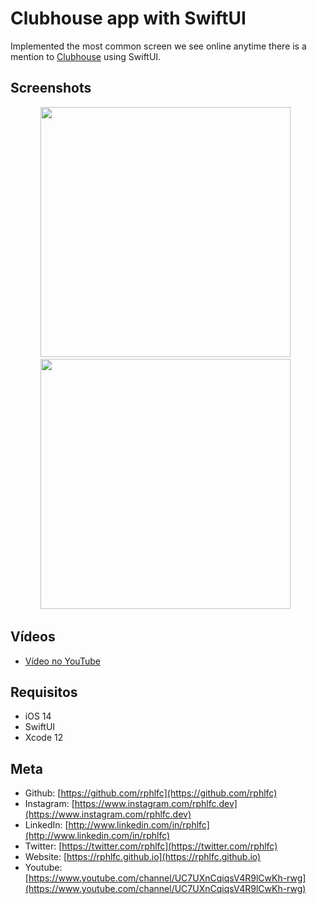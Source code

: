 # Clubhouse app with SwiftUI
Implemented the most common screen we see online anytime there is a mention to [Clubhouse](https://www.joinclubhouse.com) using SwiftUI.

## Screenshots
<p align="center">
    <img src="https://user-images.githubusercontent.com/16376748/107157630-e59ecb00-6963-11eb-8824-879d485cf842.png" width="400"> &nbsp;
    <img src="https://user-images.githubusercontent.com/16376748/107157633-e6cff800-6963-11eb-8f7d-0962ba4c8728.png" width="400"> &nbsp;
</p>

## Vídeos
- [Vídeo no YouTube](https://youtu.be/BDRNufCHDVY)

## Requisitos
- iOS 14
- SwiftUI
- Xcode 12

## Meta
- Github: [https://github.com/rphlfc](https://github.com/rphlfc)
- Instagram: [https://www.instagram.com/rphlfc.dev](https://www.instagram.com/rphlfc.dev)
- LinkedIn: [http://www.linkedin.com/in/rphlfc](http://www.linkedin.com/in/rphlfc)
- Twitter: [https://twitter.com/rphlfc](https://twitter.com/rphlfc)
- Website: [https://rphlfc.github.io](https://rphlfc.github.io)
- Youtube: [https://www.youtube.com/channel/UC7UXnCqiqsV4R9lCwKh-rwg](https://www.youtube.com/channel/UC7UXnCqiqsV4R9lCwKh-rwg)

